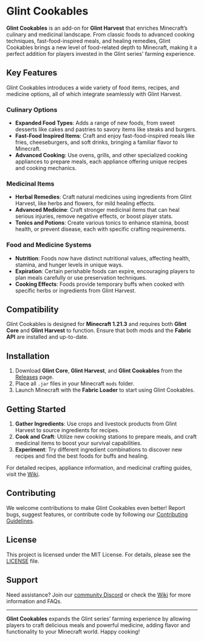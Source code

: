 # Glint Cookables

**Glint Cookables** is an add-on for **Glint Harvest** that enriches Minecraft’s culinary and medicinal landscape. From classic foods to advanced cooking techniques, fast-food-inspired meals, and healing remedies, Glint Cookables brings a new level of food-related depth to Minecraft, making it a perfect addition for players invested in the Glint series' farming experience.

## Key Features

Glint Cookables introduces a wide variety of food items, recipes, and medicine options, all of which integrate seamlessly with Glint Harvest.

### Culinary Options
- **Expanded Food Types**: Adds a range of new foods, from sweet desserts like cakes and pastries to savory items like steaks and burgers.
- **Fast-Food Inspired Items**: Craft and enjoy fast-food-inspired meals like fries, cheeseburgers, and soft drinks, bringing a familiar flavor to Minecraft.
- **Advanced Cooking**: Use ovens, grills, and other specialized cooking appliances to prepare meals, each appliance offering unique recipes and cooking mechanics.

### Medicinal Items
- **Herbal Remedies**: Craft natural medicines using ingredients from Glint Harvest, like herbs and flowers, for mild healing effects.
- **Advanced Medicine**: Craft stronger medicinal items that can heal serious injuries, remove negative effects, or boost player stats.
- **Tonics and Potions**: Create various tonics to enhance stamina, boost health, or prevent disease, each with specific crafting requirements.

### Food and Medicine Systems
- **Nutrition**: Foods now have distinct nutritional values, affecting health, stamina, and hunger levels in unique ways.
- **Expiration**: Certain perishable foods can expire, encouraging players to plan meals carefully or use preservation techniques.
- **Cooking Effects**: Foods provide temporary buffs when cooked with specific herbs or ingredients from Glint Harvest.

## Compatibility

Glint Cookables is designed for **Minecraft 1.21.3** and requires both **Glint Core** and **Glint Harvest** to function. Ensure that both mods and the **Fabric API** are installed and up-to-date.

## Installation

1. Download **Glint Core**, **Glint Harvest**, and **Glint Cookables** from the [Releases](https://github.com/Eikemo-dev/GlintCookables/releases) page.
2. Place all `.jar` files in your Minecraft `mods` folder.
3. Launch Minecraft with the **Fabric Loader** to start using Glint Cookables.

## Getting Started

1. **Gather Ingredients**: Use crops and livestock products from Glint Harvest to source ingredients for recipes.
2. **Cook and Craft**: Utilize new cooking stations to prepare meals, and craft medicinal items to boost your survival capabilities.
3. **Experiment**: Try different ingredient combinations to discover new recipes and find the best foods for buffs and healing.

For detailed recipes, appliance information, and medicinal crafting guides, visit the [Wiki](https://glint.eikemo.dev/wiki/cookables).

## Contributing

We welcome contributions to make Glint Cookables even better! Report bugs, suggest features, or contribute code by following our [Contributing Guidelines](https://github.com/Eikemo-dev/GlintCookables/blob/main/CONTRIBUTING.md).

## License

This project is licensed under the MIT License. For details, please see the [LICENSE](https://github.com/Eikemo-dev/GlintCookables/blob/main/LICENSE) file.

## Support

Need assistance? Join our [community Discord](https://discord.gg/YxmVQgs2qg) or check the [Wiki](https://glint.eikemo.dev/wiki/cookables) for more information and FAQs.

---

**Glint Cookables** expands the Glint series’ farming experience by allowing players to craft delicious meals and powerful medicine, adding flavor and functionality to your Minecraft world. Happy cooking!
